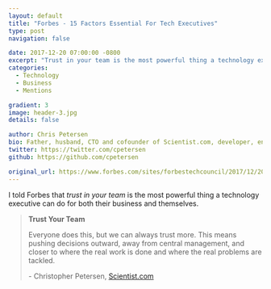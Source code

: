 ```yaml
---
layout: default
title: "Forbes - 15 Factors Essential For Tech Executives"
type: post
navigation: false

date: 2017-12-20 07:00:00 -0800
excerpt: "Trust in your team is the most powerful thing a technology executive can do."
categories:
  - Technology
  - Business
  - Mentions

gradient: 3
image: header-3.jpg
details: false

author: Chris Petersen
bio: Father, husband, CTO and cofounder of Scientist.com, developer, entrepreneur and technologist.
twitter: https://twitter.com/cpetersen
github: https://github.com/cpetersen

original_url: https://www.forbes.com/sites/forbestechcouncil/2017/12/20/building-success-15-factors-essential-for-tech-executives/
---
```



I told Forbes that *trust in your team* is the most powerful thing a technology executive can do for both their business and themselves.

 >
 >
 > **Trust Your Team**
 >
 > Everyone does this, but we can always trust more. This means pushing decisions outward, away from central management, and closer to where the real work is done and where the real problems are tackled.
 >
 > \- Christopher Petersen, [Scientist.com](https://www.scientist.com)
 >
 >
